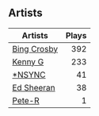 ## Artists
Artists | Plays 
----- | -----: 
[Bing Crosby](/artists/bing-crosby-1864) | 392
[Kenny G](/artists/kenny-g-7789) | 233
[*NSYNC](/artists/nsync-31882) | 41
[Ed Sheeran](/artists/ed-sheeran-396790) | 38
[Pete-R](/artists/pete-r-30076076) | 1

